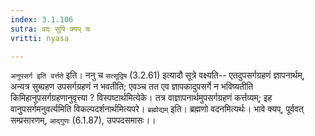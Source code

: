 ```yaml
---
index: 3.1.106
sutra: वदः सुपि क्यप् च
vritti: nyasa

---
```

`अनुपसर्ग इति वर्त्तते` इति। ननु च `सत्सूद्विष` (3.2.61) इत्यादौ सूत्रे वक्ष्यति-- एतदुपसर्गग्रहणं ज्ञापनार्थम्, अन्यत्र सुब्ग्रहण उपसर्गग्रहणं न भवतीति; एवञ्च तत एव ज्ञापकादुपसर्गे न भविष्यतीति किमिहानुपसर्गग्रहणानुवृत्त्या ? विस्पष्टार्थमित्येके। तत्र वाज्ञापनार्थमुपसर्गग्रहणं कर्त्तव्यम्; इह वानुपसर्गमनुवर्त्यमिति विकल्पदर्शनार्थमित्यपरे। `ब्रह्मोद्यम्` इति। ब्रह्मणो वदनमित्यर्थः। भावे क्यप्, पूर्ववत् सम्प्रसारणम्, `आद्गुणः` (6.1.87), उपपदसमासः।।
